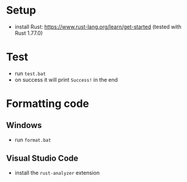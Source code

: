 # Setup

* install Rust: https://www.rust-lang.org/learn/get-started (tested with Rust 1.77.0)

# Test

* run `test.bat`
* on success it will print `Success!` in the end

# Formatting code

## Windows

* run `format.bat`

## Visual Studio Code

* install the `rust-analyzer` extension
